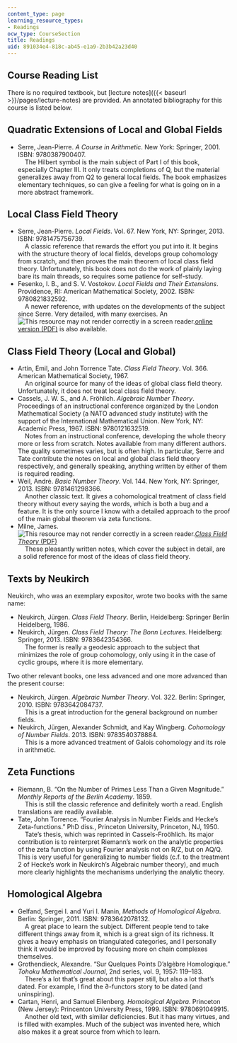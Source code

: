 ```yaml
---
content_type: page
learning_resource_types:
- Readings
ocw_type: CourseSection
title: Readings
uid: 891034e4-818c-ab45-e1a9-2b3b42a23d40
---
```


Course Reading List
-------------------

There is no required textbook, but [lecture notes]({{< baseurl >}}/pages/lecture-notes) are provided. An annotated bibliography for this course is listed below.

Quadratic Extensions of Local and Global Fields
-----------------------------------------------

*   Serre, Jean-Pierre. _A Course in Arithmetic_. New York: Springer, 2001. ISBN: 9780387900407.  
        The Hilbert symbol is the main subject of Part I of this book, especially Chapter III. It only treats completions of Q, but the material generalizes away from Q2 to general local fields. The book emphasizes elementary techniques, so can give a feeling for what is going on in a more abstract framework.

Local Class Field Theory
------------------------

*   Serre, Jean-Pierre. _Local Fields_. Vol. 67. New York, NY: Springer, 2013. ISBN: 9781475756739.  
        A classic reference that rewards the effort you put into it. It begins with the structure theory of local fields, develops group cohomology from scratch, and then proves the main theorem of local class field theory. Unfortunately, this book does not do the work of plainly laying bare its main threads, so requires some patience for self-study.
*   Fesenko, I. B., and S. V. Vostokov. _Local Fields and Their Extensions_. Providence, RI: American Mathematical Society, 2002. ISBN: 9780821832592.  
        A newer reference, with updates on the developments of the subject since Serre. Very detailed, with many exercises. An ![This resource may not render correctly in a screen reader.](/images/inacessible.gif)[online version (PDF)](https://www.maths.nottingham.ac.uk/personal/ibf/book/vol.pdf) is also available.

Class Field Theory (Local and Global)
-------------------------------------

*   Artin, Emil, and John Torrence Tate. _Class Field Theory_. Vol. 366. American Mathematical Society, 1967.  
        An original source for many of the ideas of global class field theory. Unfortunately, it does not treat local class field theory.
*   Cassels, J. W. S., and A. Fröhlich. _Algebraic Number Theory_. Proceedings of an instructional conference organized by the London Mathematical Society (a NATO advanced study institute) with the support of the International Mathematical Union. New York, NY: Academic Press, 1967. ISBN: 9780121632519.  
        Notes from an instructional conference, developing the whole theory more or less from scratch. Notes available from many different authors. The quality sometimes varies, but is often high. In particular, Serre and Tate contribute the notes on local and global class field theory respectively, and generally speaking, anything written by either of them is required reading.
*   Weil, André. _Basic Number Theory_. Vol. 144. New York, NY: Springer, 2013. ISBN: 9781461298366.  
        Another classic text. It gives a cohomological treatment of class field theory without every saying the words, which is both a bug and a feature. It is the only source I know with a detailed approach to the proof of the main global theorem via zeta functions.
*   Milne, James. ![This resource may not render correctly in a screen reader.](/images/inacessible.gif)[_Class Field Theory_ (PDF)](http://www.jmilne.org/math/CourseNotes/CFT.pdf)  
        These pleasantly written notes, which cover the subject in detail, are a solid reference for most of the ideas of class field theory.

Texts by Neukirch
-----------------

Neukirch, who was an exemplary expositor, wrote two books with the same name:

*   Neukirch, Jürgen. _Class Field Theory_. Berlin, Heidelberg: Springer Berlin Heidelberg, 1986.
*   Neukirch, Jürgen. _Class Field Theory: The Bonn Lectures_. Heidelberg: Springer, 2013. ISBN: 9783642354366.  
        The former is really a geodesic approach to the subject that minimizes the role of group cohomology, only using it in the case of cyclic groups, where it is more elementary.

Two other relevant books, one less advanced and one more advanced than the present course:

*   Neukirch, Jürgen. _Algebraic Number Theory_. Vol. 322. Berlin: Springer, 2010. ISBN: 9783642084737.  
        This is a great introduction for the general background on number fields.
*   Neukirch, Jürgen, Alexander Schmidt, and Kay Wingberg. _Cohomology of Number Fields_. 2013. ISBN: 9783540378884.  
        This is a more advanced treatment of Galois cohomology and its role in arithmetic.

Zeta Functions
--------------

*   Riemann, B. “On the Number of Primes Less Than a Given Magnitude.” _Monthly Reports of the Berlin Academy_. 1859.  
        This is still the classic reference and definitely worth a read. English translations are readily available.
*   Tate, John Torrence. “Fourier Analysis in Number Fields and Hecke’s Zeta-functions.” PhD diss., Princeton University, Princeton, NJ, 1950.  
        Tate’s thesis, which was reprinted in Cassels-Froöhlich. Its major contribution is to reinterpret Riemann’s work on the analytic properties of the zeta function by using Fourier analysis not on R/Z, but on AQ/Q. This is very useful for generalizing to number fields (c.f. to the treatment 2 of Hecke’s work in Neukirch’s Algebraic number theory), and much more clearly highlights the mechanisms underlying the analytic theory.

Homological Algebra
-------------------

*   Gelfand, Sergei I. and Yuri I. Manin, _Methods of Homological Algebra_. Berlin: Springer, 2011. ISBN: 9783642078132.  
        A great place to learn the subject. Different people tend to take different things away from it, which is a great sign of its richness. It gives a heavy emphasis on triangulated categories, and I personally think it would be improved by focusing more on chain complexes themselves.
*   Grothendieck, Alexandre. “Sur Quelques Points D’algèbre Homologique.” _Tohoku Mathematical Journal_, 2nd series, vol. 9, 1957: 119–183.  
        There’s a lot that’s great about this paper still, but also a lot that’s dated. For example, I find the ∂-functors story to be dated (and uninspiring).
*   Cartan, Henri, and Samuel Eilenberg. _Homological Algebra_. Princeton (New Jersey): Princenton University Press, 1999. ISBN: 9780691049915.  
        Another old text, with similar deficiencies. But it has many virtues, and is filled with examples. Much of the subject was invented here, which also makes it a great source from which to learn.